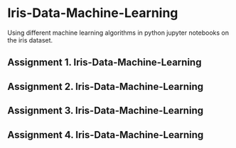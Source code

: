 # Iris-Data-Machine-Learning
Using different machine learning algorithms in python jupyter notebooks on the iris dataset. 
## Assignment 1. Iris-Data-Machine-Learning
## Assignment 2. Iris-Data-Machine-Learning
## Assignment 3. Iris-Data-Machine-Learning
## Assignment 4. Iris-Data-Machine-Learning
